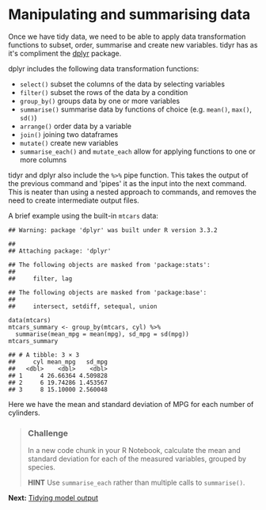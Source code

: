 Manipulating and summarising data
=================================

Once we have tidy data, we need to be able to apply data transformation
functions to subset, order, summarise and create new variables. tidyr
has as it's compliment the
[dplyr](https://cran.rstudio.com/web/packages/dplyr/vignettes/introduction.html)
package.

dplyr includes the following data transformation functions:

-   `select()` subset the columns of the data by selecting variables
-   `filter()` subset the rows of the data by a condition
-   `group_by()` groups data by one or more variables
-   `summarise()` summarise data by functions of choice (e.g. `mean()`,
    `max()`, `sd()`)
-   `arrange()` order data by a variable
-   `join()` joining two dataframes
-   `mutate()` create new variables
-   `summarise_each()` and `mutate_each` allow for applying functions to
    one or more columns

tidyr and dplyr also include the `%>%` pipe function. This takes the
output of the previous command and 'pipes' it as the input into the next
command. This is neater than using a nested approach to commands, and
removes the need to create intermediate output files.

A brief example using the built-in `mtcars` data:

    ## Warning: package 'dplyr' was built under R version 3.3.2

    ## 
    ## Attaching package: 'dplyr'

    ## The following objects are masked from 'package:stats':
    ## 
    ##     filter, lag

    ## The following objects are masked from 'package:base':
    ## 
    ##     intersect, setdiff, setequal, union

    data(mtcars)
    mtcars_summary <- group_by(mtcars, cyl) %>%
      summarise(mean_mpg = mean(mpg), sd_mpg = sd(mpg))
    mtcars_summary

    ## # A tibble: 3 × 3
    ##     cyl mean_mpg   sd_mpg
    ##   <dbl>    <dbl>    <dbl>
    ## 1     4 26.66364 4.509828
    ## 2     6 19.74286 1.453567
    ## 3     8 15.10000 2.560048

Here we have the mean and standard deviation of MPG for each number of
cylinders.

> ### Challenge
>
> In a new code chunk in your R Notebook, calculate the mean and
> standard deviation for each of the measured variables, grouped by
> species.
>
> **HINT** Use `summarise_each` rather than multiple calls to
> `summarise()`.

**Next:** [Tidying model output](./tidying_output.md)
